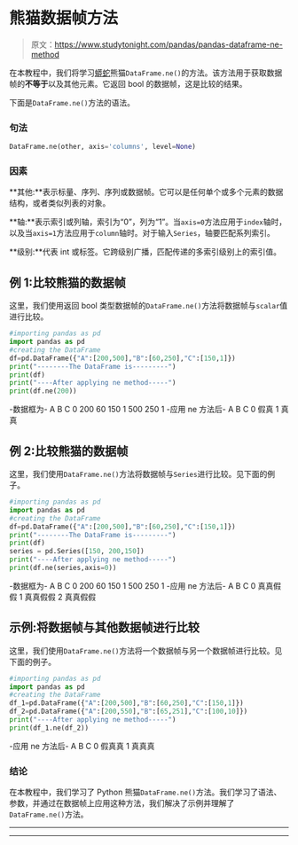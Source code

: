 # 熊猫数据帧方法

> 原文：<https://www.studytonight.com/pandas/pandas-dataframe-ne-method>

在本教程中，我们将学习[蟒蛇](https://www.studytonight.com/python/getting-started-with-python)熊猫`DataFrame.ne()`的方法。该方法用于获取数据帧的**不等于**以及其他元素。它返回 bool 的数据帧，这是比较的结果。

下面是`DataFrame.ne()`方法的语法。

### 句法

```py
DataFrame.ne(other, axis='columns', level=None)
```

### 因素

**其他:**表示标量、序列、序列或数据帧。它可以是任何单个或多个元素的数据结构，或者类似列表的对象。

**轴:**表示索引或列轴，索引为“0”，列为“1”。当`axis=0`方法应用于`index`轴时，以及当`axis=1`方法应用于`column`轴时。对于输入`Series`，轴要匹配系列索引。

**级别:**代表 int 或标签。它跨级别广播，匹配传递的多索引级别上的索引值。

## 例 1:比较熊猫的数据帧

这里，我们使用返回 bool 类型数据帧的`DataFrame.ne()`方法将数据帧与`scalar`值进行比较。

```py
#importing pandas as pd
import pandas as pd
#creating the DataFrame
df=pd.DataFrame({"A":[200,500],"B":[60,250],"C":[150,1]})
print("--------The DataFrame is---------")
print(df)
print("----After applying ne method-----")
print(df.ne(200))
```

-数据框为-
A B C
0 200 60 150
1 500 250 1
-应用 ne 方法后-
A B C
0 假真
1 真真

## 例 2:比较熊猫的数据帧

这里，我们使用`DataFrame.ne()`方法将数据帧与`Series`进行比较。见下面的例子。

```py
#importing pandas as pd
import pandas as pd
#creating the DataFrame
df=pd.DataFrame({"A":[200,500],"B":[60,250],"C":[150,1]})
print("--------The DataFrame is---------")
print(df)
series = pd.Series([150, 200,150]) 
print("----After applying ne method-----")
print(df.ne(series,axis=0))
```

-数据框为-
A B C
0 200 60 150
1 500 250 1
-应用 ne 方法后-
A B C
0 真真假假
1 真真假假
2 真真假假

## 示例:将数据帧与其他数据帧进行比较

这里，我们使用`DataFrame.ne()`方法将一个数据帧与另一个数据帧进行比较。见下面的例子。

```py
#importing pandas as pd
import pandas as pd
#creating the DataFrame
df_1=pd.DataFrame({"A":[200,500],"B":[60,250],"C":[150,1]})
df_2=pd.DataFrame({"A":[200,550],"B":[65,251],"C":[100,10]})
print("----After applying ne method-----")
print(df_1.ne(df_2))
```

-应用 ne 方法后-
A B C
0 假真真
1 真真真

### 结论

在本教程中，我们学习了 Python 熊猫`DataFrame.ne()`方法。我们学习了语法、参数，并通过在数据帧上应用这种方法，我们解决了示例并理解了 `DataFrame.ne()`方法。

* * *

* * *